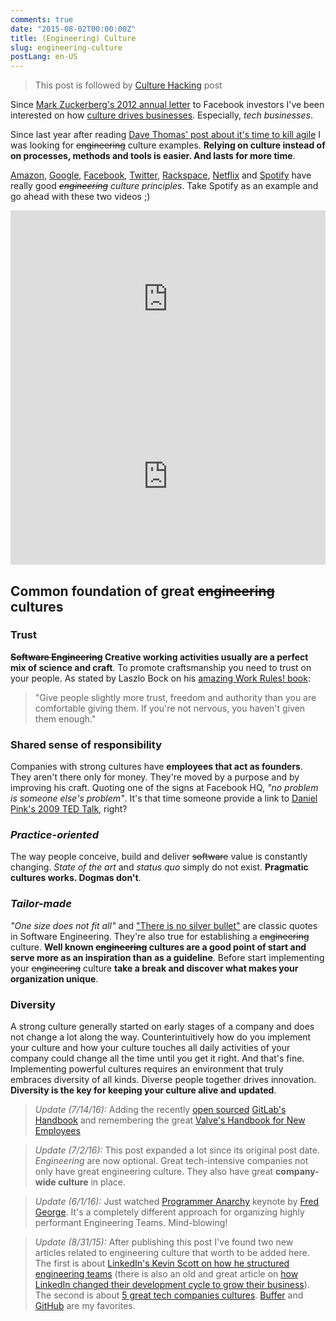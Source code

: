 ```yaml
---
comments: true
date: "2015-08-02T00:00:00Z"
title: (Engineering) Culture
slug: engineering-culture
postLang: en-US
---
```


>This post is followed by [Culture Hacking](/posts/2016/06/26/culture-hacking) post

Since [Mark Zuckerberg's 2012 annual letter](http://www.wired.com/2012/02/zuck-letter/)
to Facebook investors I've been interested on how [culture drives businesses](http://www.slideshare.net/Bufferapp/buffer-culture-06-with-a-change-to-be-a-no-ego-doer).
Especially, _tech businesses_.

Since last year after reading [Dave Thomas' post about it's time to kill agile](http://pragdave.me/blog/2014/03/04/time-to-kill-agile/)
I was looking for ~~engineering~~ culture examples. **Relying on culture instead of on processes, methods and tools is easier.
And lasts for more time**.

[Amazon](https://www.amazon.jobs/en/principles), [Google](https://rework.withgoogle.com/), [Facebook](https://hbr.org/2016/06/how-facebook-tries-to-prevent-office-politics), [Twitter](http://www.fastcompany.com/3034679/most-innovative-companies/the-company-with-the-best-culture-twitter-according-to-glassdoor), [Rackspace](https://www.rackspace.com/talent/culture/), [Netflix](http://www.huffingtonpost.com/2015/02/27/netflix-culture-deck-success_n_6763716.html) and [Spotify](http://www.fastcompany.com/3034617/how-spotifys-music-obsessed-culture-makes-the-company-rock) have really good _~~engineering~~ culture principles_. Take Spotify as an example and go ahead with these two videos ;)

<style>.embed-container { position: relative; padding-bottom: 56.25%; height: 0; overflow: hidden; max-width: 100%; } .embed-container iframe, .embed-container object, .embed-container embed { position: absolute; top: 0; left: 0; width: 100%; height: 100%; }</style><div class='embed-container'><iframe src='http://player.vimeo.com/video/85490944' frameborder='0' webkitAllowFullScreen mozallowfullscreen allowFullScreen></iframe></div>

<style>.embed-container { position: relative; padding-bottom: 56.25%; height: 0; overflow: hidden; max-width: 100%; } .embed-container iframe, .embed-container object, .embed-container embed { position: absolute; top: 0; left: 0; width: 100%; height: 100%; }</style><div class='embed-container'><iframe src='http://player.vimeo.com/video/94950270' frameborder='0' webkitAllowFullScreen mozallowfullscreen allowFullScreen></iframe></div>


## Common foundation of great ~~engineering~~ cultures

### Trust

__~~Software Engineering~~ Creative working activities usually are a perfect mix of science and craft__. To promote craftsmanship you need to trust on your people. As stated by Laszlo Bock on his [amazing Work Rules! book](http://www.workrules.net):

>"Give people slightly more trust, freedom and authority than you are comfortable giving them. If you're not nervous, you haven't given them enough."

### Shared sense of responsibility

Companies with strong cultures have __employees that act as founders__. They aren't there only for money. They're moved by a purpose and by improving his craft. Quoting one of the signs at Facebook HQ, _"no problem is someone else's problem"_. It's that time someone provide a link to [Daniel Pink's 2009 TED Talk](https://www.youtube.com/watch?v=rrkrvAUbU9Y), right?

### _Practice-oriented_

The way people conceive, build and deliver ~~software~~ value is constantly changing. _State of the art_ and _status quo_ simply do not exist. **Pragmatic cultures works. Dogmas don't**.

### _Tailor-made_

_"One size does not fit all"_ and ["There is no silver bullet"](https://en.wikipedia.org/wiki/No_Silver_Bullet) are classic quotes in Software Engineering. They're also true for establishing a ~~engineering~~ culture. __Well known ~~engineering~~ cultures are a good point of start and serve more as an inspiration than as a guideline__. Before start implementing your ~~engineering~~ culture __take a break and discover what makes your organization unique__.

### Diversity

A strong culture generally started on early stages of a company and does not change a lot along the way. Counterintuitively how do you implement your culture and how your culture touches all daily activities of your company could change all the time until you get it right. And that's fine. Implementing powerful cultures requires an environment that truly embraces diversity of all kinds. Diverse people together drives innovation. **Diversity is the key for keeping your culture alive and updated**.

>_Update (7/14/16):_ Adding the recently [open sourced](https://about.gitlab.com/2016/07/12/our-handbook-is-open-source-heres-why/) [GitLab's Handbook](https://about.gitlab.com/handbook/) and remembering the great [Valve's Handbook for New Employees](http://www.valvesoftware.com/company/Valve_Handbook_LowRes.pdf)

>_Update (7/2/16):_ This post expanded a lot since its original post date. _Engineering_ are now optional. Great tech-intensive companies not only have great engineering culture. They also have great **company-wide culture** in place.

>_Update (6/1/16):_ Just watched [Programmer Anarchy](https://www.youtube.com/watch?v=uk-CF7klLdA) keynote by [Fred George](https://twitter.com/fgeorge52). It's a completely different approach for organizing highly performant Engineering Teams. Mind-blowing!

>_Update (8/31/15):_ After publishing this post I've found two new articles related to engineering culture that worth to be added here. The first is about [LinkedIn's Kevin Scott on how he structured engineering teams](http://firstround.com/review/how-i-structured-engineering-teams-at-linkedin-and-admob-for-success/) (there is also an old and great article on [how LinkedIn changed their development cycle to grow their business](http://www.wired.com/2013/04/linkedin-software-revolution/)).
>The second is about [5 great tech companies cultures](http://www.inc.com/ed-zitron/5-tech-companies-with-great-cultures.html). [Buffer](http://www.slideshare.net/Bufferapp/buffer-culture-06-with-a-change-to-be-a-no-ego-doer) and [Git](http://zachholman.com/posts/how-github-works/)[Hub](http://zachholman.com/posts/scaling-github-employees/) are my favorites.
